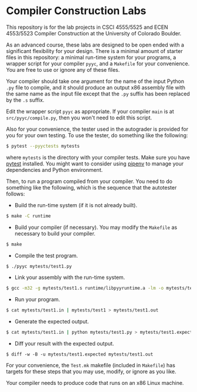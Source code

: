 # Compiler Construction Labs

This repository is for the lab projects in CSCI 4555/5525 and ECEN 4553/5523 Compiler Construction at the University of Colorado Boulder.

As an advanced course, these labs are designed to be open ended with a significant flexibility for your design. There is a minimal amount of starter files in this repository: a minimal run-time system for your programs, a wrapper script for your compiler `pyyc`, and a `Makefile` for your convenience. You are free to use or ignore any of these files.

Your compiler should take one argument for the name of the input Python `.py` file to compile, and it should produce an output x86 assembly file with the same name as the input file except that the `.py` suffix has been replaced by the `.s` suffix.

Edit the wrapper script `pyyc` as appropriate. If your compiler `main` is at `src/pyyc/compile.py`, then you won't need to edit this script.

Also for your convenience, the tester used in the autograder is provided for you for your own testing. To use the tester, do something like the following:

```bash
$ pytest --pyyctests mytests
```

where `mytests` is the directory with your compiler tests. Make sure you have [pytest] installed. You might want to consider using [pipenv] to manage your dependencies and Python environment.

Then, to run a program compiled from your compiler. You need to do something like the following, which is the sequence that the autotester follows:

- Build the run-time system (if it is not already built).
```bash
$ make -C runtime
```

- Build your compiler (if necessary). You may modify the `Makefile` as necessary to build your compiler.
```bash
$ make
```

- Compile the test program.
```bash
$ ./pyyc mytests/test1.py
```

- Link your assembly with the run-time system.
```bash
$ gcc -m32 -g mytests/test1.s runtime/libpyyruntime.a -lm -o mytests/test1
```

- Run your program.
```bash
$ cat mytests/test1.in | mytests/test1 > mytests/test1.out
```

- Generate the expected output.
```bash
$ cat mytests/test1.in | python mytests/test1.py > mytests/test1.expected
```

- Diff your result with the expected output.
```
$ diff -w -B -u mytests/test1.expected mytests/test1.out
```

For your convenience, the `Test.mk` makefile (included in `Makefile`) has targets for these steps that you may use, modify, or ignore as you like.

Your compiler needs to produce code that runs on an x86 Linux machine.

[pytest]: https://docs.pytest.org
[pipenv]: http://docs.pipenv.org
